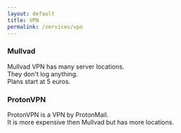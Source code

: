 ```yaml
---
layout: default
title: VPN
permalink: /services/vpn
---
```

### Mullvad  
Mullvad VPN has many server locations.  
They don't log anything.  
Plans start at 5 euros.

### ProtonVPN  
ProtonVPN is a VPN by ProtonMail.  
It is more expensive then Mullvad but has more locations.